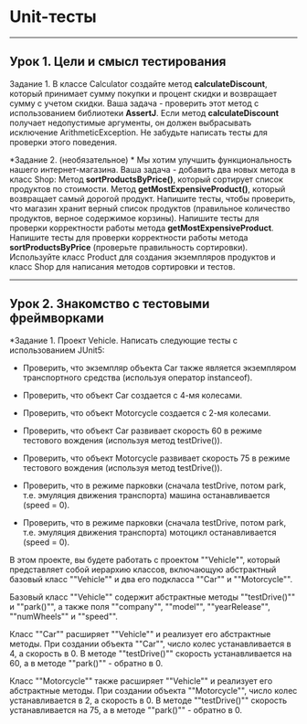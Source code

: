 # Unit-тесты
---

## Урок 1. Цели и смысл тестирования

Задание 1. В классе Calculator создайте метод **calculateDiscount**, который принимает сумму покупки и процент скидки и возвращает сумму с учетом скидки. Ваша задача - проверить этот метод с использованием библиотеки **AssertJ**. Если метод **calculateDiscount** получает недопустимые аргументы, он должен выбрасывать исключение ArithmeticException. Не забудьте написать тесты для проверки этого поведения.

*Задание 2. (необязательное) *
Мы хотим улучшить функциональность нашего интернет-магазина. Ваша задача - добавить два новых метода в класс Shop:
Метод **sortProductsByPrice()**, который сортирует список продуктов по стоимости. Метод **getMostExpensiveProduct()**, который возвращает самый дорогой продукт. Напишите тесты, чтобы проверить, что магазин хранит верный список продуктов (правильное количество продуктов, верное содержимое корзины).
Напишите тесты для проверки корректности работы метода **getMostExpensiveProduct**. Напишите тесты для проверки корректности работы метода **sortProductsByPrice** (проверьте правильность сортировки). Используйте класс Product для создания экземпляров продуктов и класс Shop для написания методов сортировки и тестов.

---

## Урок 2. Знакомство с тестовыми фреймворками
 
*Задание 1.
Проект Vehicle. Написать следующие тесты с использованием JUnit5:

- Проверить, что экземпляр объекта Car также является экземпляром транспортного средства (используя оператор instanceof).

- Проверить, что объект Car создается с 4-мя колесами.

- Проверить, что объект Motorcycle создается с 2-мя колесами.

- Проверить, что объект Car развивает скорость 60 в режиме тестового вождения (используя метод testDrive()).

- Проверить, что объект Motorcycle развивает скорость 75 в режиме тестового вождения (используя метод testDrive()).

- Проверить, что в режиме парковки (сначала testDrive, потом park, т.е. эмуляция движения транспорта) машина останавливается (speed = 0).

- Проверить, что в режиме парковки (сначала testDrive, потом park, т.е. эмуляция движения транспорта) мотоцикл останавливается (speed = 0).

В этом проекте, вы будете работать с проектом ""Vehicle"", который представляет собой иерархию классов, включающую абстрактный базовый класс ""Vehicle"" и два его подкласса ""Car"" и ""Motorcycle"".

Базовый класс ""Vehicle"" содержит абстрактные методы ""testDrive()"" и ""park()"", а также поля ""company"", ""model"", ""yearRelease"", ""numWheels"" и ""speed"".

Класс ""Car"" расширяет ""Vehicle"" и реализует его абстрактные методы. При создании объекта ""Car"", число колес устанавливается в 4, а скорость в 0. В методе ""testDrive()"" скорость устанавливается на 60, а в методе ""park()"" - обратно в 0.

Класс ""Motorcycle"" также расширяет ""Vehicle"" и реализует его абстрактные методы. При создании объекта ""Motorcycle"", число колес устанавливается в 2, а скорость в 0. В методе ""testDrive()"" скорость устанавливается на 75, а в методе ""park()"" - обратно в 0.
